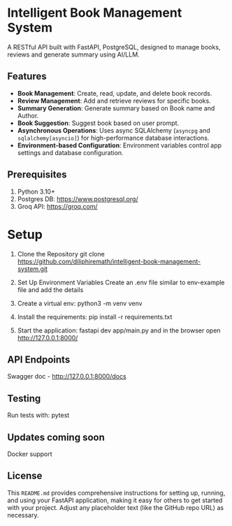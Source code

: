 # Intelligent Book Management System

A RESTful API built with FastAPI, PostgreSQL, designed to manage books, reviews and generate summary using AI/LLM.

## Features

- **Book Management**: Create, read, update, and delete book records.
- **Review Management**: Add and retrieve reviews for specific books.
- **Summary Generation**: Generate summary based on Book name and Author.
- **Book Suggestion**: Suggest book based on user prompt.
- **Asynchronous Operations**: Uses async SQLAlchemy (`asyncpg` and `sqlalchemy[asyncio]`) for high-performance database interactions.
- **Environment-based Configuration**: Environment variables control app settings and database configuration.

## Prerequisites
1. Python 3.10+
2. Postgres DB: https://www.postgresql.org/
3. Groq API: https://groq.com/

# Setup
1. Clone the Repository
git clone https://github.com/diliphiremath/intelligent-book-management-system.git

2. Set Up Environment Variables
Create an .env file similar to env-example file and add the details

3. Create a virtual env:
python3 -m venv venv

4. Install the requirements:
pip install -r requirements.txt

4. Start the application:
fastapi dev app/main.py and in the browser open http://127.0.0.1:8000/

## API Endpoints

Swagger doc - http://127.0.0.1:8000/docs

## Testing

Run tests with:
pytest

## Updates coming soon
Docker support

## License
This `README.md` provides comprehensive instructions for setting up, running, and using your FastAPI application, making it easy for others to get started with your project. Adjust any placeholder text (like the GitHub repo URL) as necessary.
